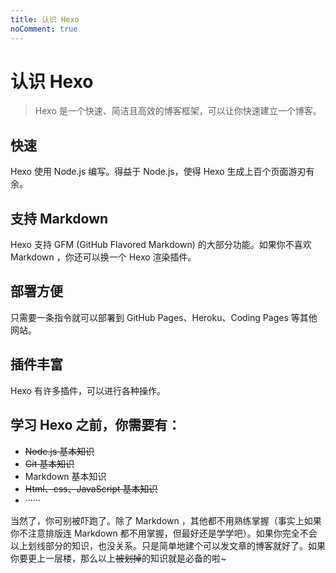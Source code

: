 ```yaml
---
title: 认识 Hexo
noComment: true
---
```

# 认识 Hexo

>  Hexo 是一个快速、简洁且高效的博客框架，可以让你快速建立一个博客。

## 快速

Hexo 使用 Node.js 编写。得益于 Node.js，使得 Hexo 生成上百个页面游刃有余。

## 支持 Markdown

Hexo 支持 GFM (GitHub Flavored Markdown) 的大部分功能。如果你不喜欢 Markdown ，你还可以换一个 Hexo 渲染插件。

## 部署方便

只需要一条指令就可以部署到 GitHub Pages、Heroku、Coding Pages 等其他网站。

## 插件丰富

Hexo 有许多插件，可以进行各种操作。

## 学习 Hexo 之前，你需要有：

- ~~Node.js 基本知识~~
- ~~Git 基本知识~~
- Markdown 基本知识
- ~~Html、css、JavaScript 基本知识~~
- ······

当然了，你可别被吓跑了。除了 Markdown ，其他都不用熟练掌握（事实上如果你不注意排版连 Markdown 都不用掌握，但最好还是学学吧）。如果你完全不会以上划线部分的知识，也没关系。只是简单地建个可以发文章的博客就好了。如果你要更上一层楼，那么以上~~被划掉~~的知识就是必备的啦~
